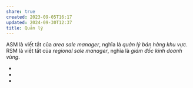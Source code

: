```yaml
---
share: true
created: 2023-09-05T16:17
updated: 2024-09-30T12:37
title: Quản lý
---
```

ASM là viết tắt của *area sale manager*, nghĩa là *quản lý bán hàng khu vực*.
RSM là viết tắt của *regional sale manager*, nghĩa là *giám đốc kinh doanh vùng*.
<div><ul class="dataview list-view-ul"><li><span></span></li><li><span></span></li><li><span></span></li></ul></div>